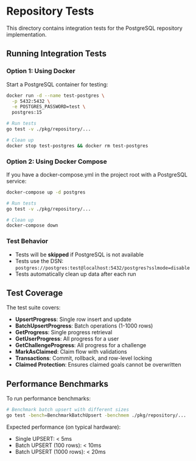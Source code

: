 # Repository Tests

This directory contains integration tests for the PostgreSQL repository implementation.

## Running Integration Tests

### Option 1: Using Docker

Start a PostgreSQL container for testing:

```bash
docker run -d --name test-postgres \
  -p 5432:5432 \
  -e POSTGRES_PASSWORD=test \
  postgres:15

# Run tests
go test -v ./pkg/repository/...

# Clean up
docker stop test-postgres && docker rm test-postgres
```

### Option 2: Using Docker Compose

If you have a docker-compose.yml in the project root with a PostgreSQL service:

```bash
docker-compose up -d postgres

# Run tests
go test -v ./pkg/repository/...

# Clean up
docker-compose down
```

### Test Behavior

- Tests will be **skipped** if PostgreSQL is not available
- Tests use the DSN: `postgres://postgres:test@localhost:5432/postgres?sslmode=disable`
- Tests automatically clean up data after each run

## Test Coverage

The test suite covers:

- **UpsertProgress**: Single row insert and update
- **BatchUpsertProgress**: Batch operations (1-1000 rows)
- **GetProgress**: Single progress retrieval
- **GetUserProgress**: All progress for a user
- **GetChallengeProgress**: All progress for a challenge
- **MarkAsClaimed**: Claim flow with validations
- **Transactions**: Commit, rollback, and row-level locking
- **Claimed Protection**: Ensures claimed goals cannot be overwritten

## Performance Benchmarks

To run performance benchmarks:

```bash
# Benchmark batch upsert with different sizes
go test -bench=BenchmarkBatchUpsert -benchmem ./pkg/repository/...
```

Expected performance (on typical hardware):
- Single UPSERT: < 5ms
- Batch UPSERT (100 rows): < 10ms
- Batch UPSERT (1000 rows): < 20ms
